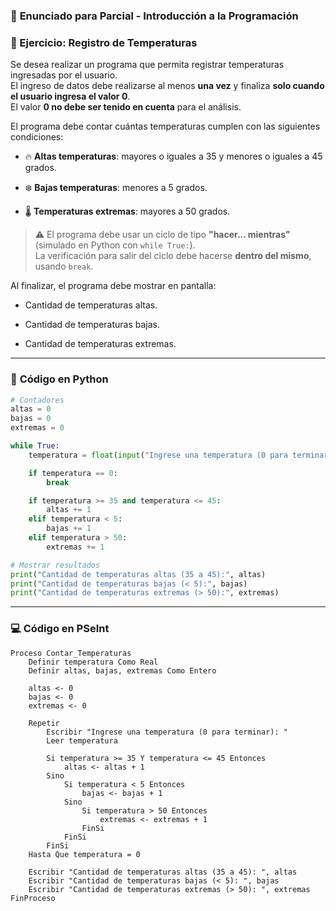 ### 📘 **Enunciado para Parcial - Introducción a la Programación**

### 🧩 Ejercicio: Registro de Temperaturas

Se desea realizar un programa que permita registrar temperaturas ingresadas por el usuario.  
El ingreso de datos debe realizarse al menos **una vez** y finaliza **solo cuando el usuario ingresa el valor 0**.  
El valor **0 no debe ser tenido en cuenta** para el análisis.

El programa debe contar cuántas temperaturas cumplen con las siguientes condiciones:

-   🔥 **Altas temperaturas**: mayores o iguales a 35 y menores o iguales a 45 grados.
    
-   ❄️ **Bajas temperaturas**: menores a 5 grados.
    
-   🌡️ **Temperaturas extremas**: mayores a 50 grados.
    

> ⚠️ El programa debe usar un ciclo de tipo **"hacer... mientras"** (simulado en Python con `while True:`).  
> La verificación para salir del ciclo debe hacerse **dentro del mismo**, usando `break`.

Al finalizar, el programa debe mostrar en pantalla:

-   Cantidad de temperaturas altas.
    
-   Cantidad de temperaturas bajas.
    
-   Cantidad de temperaturas extremas.
    

----------


### 🐍 **Código en Python**

```python
# Contadores
altas = 0
bajas = 0
extremas = 0

while True:
    temperatura = float(input("Ingrese una temperatura (0 para terminar): "))

    if temperatura == 0:
        break

    if temperatura >= 35 and temperatura <= 45:
        altas += 1
    elif temperatura < 5:
        bajas += 1
    elif temperatura > 50:
        extremas += 1

# Mostrar resultados
print("Cantidad de temperaturas altas (35 a 45):", altas)
print("Cantidad de temperaturas bajas (< 5):", bajas)
print("Cantidad de temperaturas extremas (> 50):", extremas)

```

----------

### 💻 **Código en PSeInt**

```pseint
Proceso Contar_Temperaturas
    Definir temperatura Como Real
    Definir altas, bajas, extremas Como Entero

    altas <- 0
    bajas <- 0
    extremas <- 0

    Repetir
        Escribir "Ingrese una temperatura (0 para terminar): "
        Leer temperatura

        Si temperatura >= 35 Y temperatura <= 45 Entonces
            altas <- altas + 1
        Sino
            Si temperatura < 5 Entonces
                bajas <- bajas + 1
            Sino
                Si temperatura > 50 Entonces
                    extremas <- extremas + 1
                FinSi
            FinSi
        FinSi
    Hasta Que temperatura = 0

    Escribir "Cantidad de temperaturas altas (35 a 45): ", altas
    Escribir "Cantidad de temperaturas bajas (< 5): ", bajas
    Escribir "Cantidad de temperaturas extremas (> 50): ", extremas
FinProceso

```


<!--stackedit_data:
eyJoaXN0b3J5IjpbMTE0MDcwNTIzNl19
-->